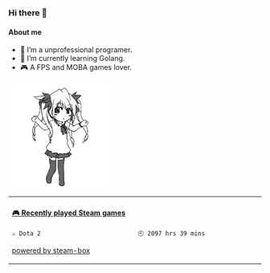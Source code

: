 ### Hi there 👋

#### About me
- 🤔 I’m a unprofessional programer.
- 🌱 I’m currently learning Golang.
- 🎮 A FPS and MOBA games lover.

<!--
**First-frost/First-frost** is a ✨ _special_ ✨ repository because its `README.md` (this file) appears on your GitHub profile.

Here are some ideas to get you started:

- 🔭 I’m currently working on ...
- 🌱 I’m currently learning ...
- 👯 I’m looking to collaborate on ...
- 💬 Ask me about ...
- 📫 How to reach me: ...
- 😄 Pronouns: ...
- ⚡ Fun fact: ...
-->


<img src="https://github.com/First-frost/First-frost/blob/main/dance.gif" width="200">

<table>
<tr>
<td valign="top" width="50%">

 <!-- steam-box start -->
#### <a href="https://gist.github.com/6e7ccf4346147a72f0da789476bb5031" target="_blank">🎮 Recently played Steam games</a>
```text
⚔️ Dota 2                           🕘 2097 hrs 39 mins
```
<!-- Powered by https://github.com/YouEclipse/steam-box . -->
<!-- steam-box end -->

[powered by steam-box](https://github.com/YouEclipse/steam-box)

</td>
</tr>
</table>

